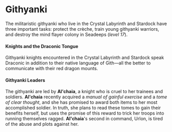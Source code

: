 # Githyanki

The militaristic githyanki who live in the Crystal Labyrinth and Stardock have three important tasks: protect the crèche, train young githyanki warriors, and destroy the mind flayer colony in Seadeeps (*level 17*).

#### Knights and the Draconic Tongue

Githyanki knights encountered in the Crystal Labyrinth and Stardock speak Draconic in addition to their native language of Gith—all the better to communicate with their red dragon mounts.

#### Githyanki Leaders

The githyanki are led by **Al'chaia**, a knight who is cruel to her trainees and soldiers. **Al'chaia** recently acquired a *manual of gainful exercise* and a *tome of clear thought*, and she has promised to award both items to her most accomplished soldier. In truth, she plans to read these tomes to gain their benefits herself, but uses the promise of this reward to trick her troops into running themselves ragged. **Al'chaia**'s second in command, Urlon, is tired of the abuse and plots against her.